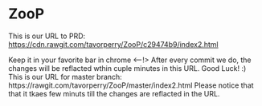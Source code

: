 # ZooP

This is our URL to PRD: https://cdn.rawgit.com/tavorperry/ZooP/c29474b9/index2.html
<!--> Keep it in your favorite bar in chrome <--!>

After every commit we do, the changes will be reflacted wthin cuple minutes in this URL.

Good Luck! :)

This is our URL for master branch: https://rawgit.com/tavorperry/ZooP/master/index2.html

Please notice that that it tkaes few minuts till the changes are reflacted in the URL.
